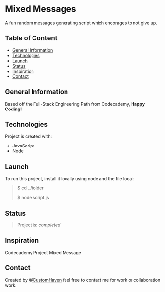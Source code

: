 # Mixed Messages

A fun random messages generating script which encorages to not give up.

## Table of Content

- [General Information](https://github.com/CustomHaven/mixed-messages#general-information)
- [Technologies](https://github.com/CustomHaven/mixed-messages#technologies)
- [Launch](https://github.com/CustomHaven/mixed-messages#launch)
- [Status](https://github.com/CustomHaven/mixed-messages#status)
- [Inspiration](https://github.com/CustomHaven/mixed-messages#inspiration)
- [Contact](https://github.com/CustomHaven/mixed-messages#contact)

## General Information

Based off the Full-Stack Engineering Path from Codecademy, **Happy Coding!**

## Technologies

Project is created with:

- JavaScript
- Node

## Launch

To run this project, install it locally using node and the file local:

> $ cd ../folder
>
> $ node script.js

## Status

> Project is: _completed_

## Inspiration

Codecademy Project Mixed Message

## Contact

Created by [@CustomHaven](https://github.com/CustomHaven) feel free to contact me for work or collaboration work.

